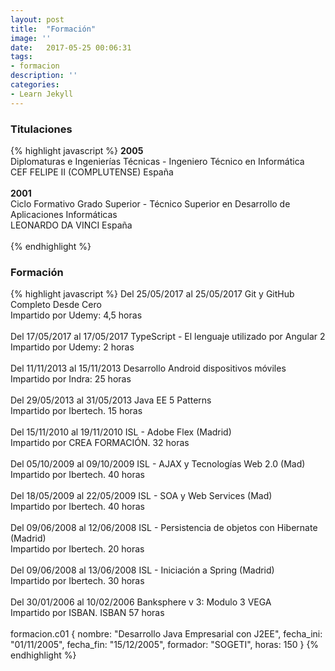 ```yaml
---
layout: post
title:  "Formación"
image: ''
date:   2017-05-25 00:06:31
tags:
- formacion
description: ''
categories:
- Learn Jekyll 
---
```


### Titulaciones
{% highlight javascript %}
	<b>2005</b><br/>Diplomaturas e Ingenierías Técnicas - Ingeniero Técnico en Informática<br/>CEF FELIPE II (COMPLUTENSE) España<br/><br/>
	<b>2001</b><br/>Ciclo Formativo Grado Superior - Técnico Superior en Desarrollo de Aplicaciones Informáticas<br/>LEONARDO DA VINCI España<br/><br/>
{% endhighlight %}


### Formación
{% highlight javascript %}
		Del 25/05/2017 al 25/05/2017 Git y GitHub Completo Desde Cero<br/>Impartido por Udemy: 4,5 horas<br/><br/>
		Del 17/05/2017 al 17/05/2017 TypeScript - El lenguaje utilizado por Angular 2<br/>Impartido por Udemy: 2 horas<br/><br/>
		Del 11/11/2013 al 15/11/2013 Desarrollo Android dispositivos móviles<br/>Impartido por Indra: 25 horas<br/><br/>
		Del 29/05/2013 al 31/05/2013 Java EE 5 Patterns<br/>Impartido por Ibertech. 15 horas<br/><br/>
		Del 15/11/2010 al 19/11/2010 ISL - Adobe Flex (Madrid)<br/>Impartido por CREA FORMACIÓN. 32 horas<br/><br/>
		Del 05/10/2009 al 09/10/2009 ISL - AJAX y Tecnologías Web 2.0 (Mad)<br/>Impartido por Ibertech. 40 horas<br/><br/>
		Del 18/05/2009 al 22/05/2009 ISL - SOA y Web Services (Mad)<br/>Impartido por Ibertech. 40 horas<br/><br/>
		Del 09/06/2008 al 12/06/2008 ISL - Persistencia de objetos con Hibernate (Madrid)<br/>Impartido por Ibertech. 20 horas<br/><br/>
		Del 09/06/2008 al 13/06/2008 ISL - Iniciación a Spring (Madrid)<br/>Impartido por Ibertech. 30 horas<br/><br/>
		Del 30/01/2006 al 10/02/2006 Banksphere v 3: Modulo 3 VEGA<br/>Impartido por ISBAN. ISBAN 57 horas<br/><br/>
		formacion.c01 {
			nombre: "Desarrollo Java Empresarial con J2EE",
			fecha_ini: "01/11/2005",
			fecha_fin: "15/12/2005",
			formador: "SOGETI",
			horas: 150
		}
{% endhighlight %}